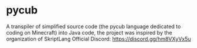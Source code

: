 # pycub
A transpiler of simplified source code (the pycub language dedicated to coding on Minecraft) into Java code, the project was inspired by the organization of SkriptLang
Official Discord: https://discord.gg/hm8VXyVx5u
